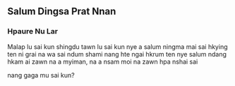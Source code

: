 ## Salum Dingsa Prat Nnan
### Hpaure Nu Lar   

Malap lu sai kun shingdu tawn lu sai kun
nye a salum ningma mai sai 
hkying ten ni grai na wa sai
ndum shami nang hte ngai hkrum ten 
nye salum ndang hkam ai zawn 
na a myiman, na a nsam 
moi na zawn hpa nshai sai 


nang gaga mu sai kun?
